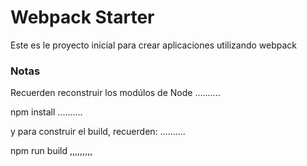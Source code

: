 
# Webpack Starter

Este es le proyecto inicial para crear aplicaciones utilizando webpack

### Notas
Recuerden reconstruir los modúlos de Node
..........

npm install
..........

y para construir el build, recuerden:
..........

npm run build
,,,,,,,,,
